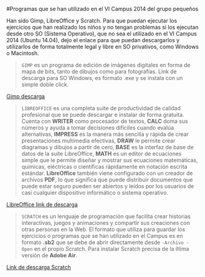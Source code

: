 #Programas que se han utilizado en el VI Campus 2014 del grupo pequeños

Han sido Gimp, LibreOffice y Scratch. Para que puedan ejecutar los ejercicios que han realizado los niños y no tengan problemas si los ejecutan
desde otro SO (Sistema Operativo), que no sea el utilizado en el VI Campus 2014 (Ubuntu 14.04), dejo el enlace para que puedan descargarlos y utilizarlos de forma totalmente legal y libre en SO privativos, como Windows o Macintosh.

> `GIMP` es un programa de edición de imágenes digitales en forma de mapa de bits, tanto de dibujos como para fotografías.
Link de descarga para SO Windows, es formato .exe y se instala con un simple doble click.

[Gimp descarga](http://www.gimp.org.es/modules/mydownloads/)

> `LIBREOFFICE` es una completa suite de productividad de calidad profesional que se puede descargar e instalar de forma gratuita. Cuenta
con **WRITER** como procesador de textos, **CALC** doma sus números y ayuda a tomar decisiones difíciles cuando evalúa alternativas, **IMPRESS** es la manera más sencilla y rápida de crear presentaciones multimedia efectivas, **DRAW** le permite crear diagramas y dibujos a partir de cero,
**BASE** es la interfaz de base de datos de la suite LibreOffice, **MATH** es un editor de ecuaciones simple que le permite diseñar y mostrar sus ecuaciones matemáticas, químicas, eléctricas o científicas rápidamente en notación escrita estándar. 
**LibreOffice** también viene configurado con un creador de archivos **PDF**, lo que significa que puede distribuir documentos que puede estar 
seguro pueden ser abiertos y leídos por los usuarios de casi cualquier dispositivo informático o sistema operativo.

[LibreOffice link de descarga](https://es.libreoffice.org/asistencia/instalacion/instalacion-de-libreoffice-en-windows/)

> `SCRATCH` es un lenguaje de programación que facilita crear historias interactivas, juegos y animaciones y compartir sus creaciones con 
otras personas en la Web.
El formato que utiliza para guardar los ejercicios o programas que se han utilizado en el Campus es en formato **.sb2** que se debe de abrir 
directamente desde `-Archivo -Open` en el propio Scratch. Para instalar Scratch precisa de la íltima versión de **Adobe Air**.

[Link de descarga Scratch](http://scratch.mit.edu/scratch2download/)
